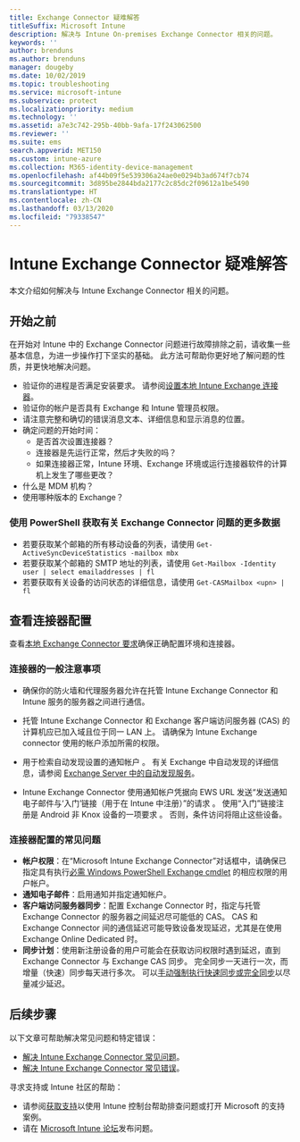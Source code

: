 ```yaml
---
title: Exchange Connector 疑难解答
titleSuffix: Microsoft Intune
description: 解决与 Intune On-premises Exchange Connector 相关的问题。
keywords: ''
author: brenduns
ms.author: brenduns
manager: dougeby
ms.date: 10/02/2019
ms.topic: troubleshooting
ms.service: microsoft-intune
ms.subservice: protect
ms.localizationpriority: medium
ms.technology: ''
ms.assetid: a7e3c742-295b-40bb-9afa-17f243062500
ms.reviewer: ''
ms.suite: ems
search.appverid: MET150
ms.custom: intune-azure
ms.collection: M365-identity-device-management
ms.openlocfilehash: af44b09f5e539306a24ae0e0294b3ad674f7cb74
ms.sourcegitcommit: 3d895be2844bda2177c2c85dc2f09612a1be5490
ms.translationtype: HT
ms.contentlocale: zh-CN
ms.lasthandoff: 03/13/2020
ms.locfileid: "79338547"
---
```

# <a name="troubleshoot-the-intune-exchange-connector"></a>Intune Exchange Connector 疑难解答

本文介绍如何解决与 Intune Exchange Connector 相关的问题。

## <a name="before-you-start"></a>开始之前

在开始对 Intune 中的 Exchange Connector 问题进行故障排除之前，请收集一些基本信息，为进一步操作打下坚实的基础。 此方法可帮助你更好地了解问题的性质，并更快地解决问题。

- 验证你的进程是否满足安装要求。 请参阅[设置本地 Intune Exchange 连接器](exchange-connector-install.md)。
- 验证你的帐户是否具有 Exchange 和 Intune 管理员权限。
- 请注意完整和确切的错误消息文本、详细信息和显示消息的位置。
- 确定问题的开始时间： 
  - 是否首次设置连接器？ 
  - 连接器是先运行正常，然后才失败的吗？
  - 如果连接器正常，Intune 环境、Exchange 环境或运行连接器软件的计算机上发生了哪些更改？
- 什么是 MDM 机构？
- 使用哪种版本的 Exchange？

### <a name="use-powershell-to-get-more-data-on-exchange-connector-issues"></a>使用 PowerShell 获取有关 Exchange Connector 问题的更多数据

- 若要获取某个邮箱的所有移动设备的列表，请使用 `Get-ActiveSyncDeviceStatistics -mailbox mbx`
- 若要获取某个邮箱的 SMTP 地址的列表，请使用 `Get-Mailbox -Identity user | select emailaddresses | fl`
- 若要获取有关设备的访问状态的详细信息，请使用 `Get-CASMailbox <upn> | fl`

## <a name="review-the-connector-configuration"></a>查看连接器配置

查看[本地 Exchange Connector 要求](exchange-connector-install.md#intune-exchange-connector-requirements)确保正确配置环境和连接器。 

### <a name="general-considerations-for-the-connector"></a>连接器的一般注意事项

- 确保你的防火墙和代理服务器允许在托管 Intune Exchange Connector 和 Intune 服务的服务器之间进行通信。

- 托管 Intune Exchange Connector 和 Exchange 客户端访问服务器 (CAS) 的计算机应已加入域且位于同一 LAN 上。 请确保为 Intune Exchange connector 使用的帐户添加所需的权限。

- 用于检索自动发现设置的通知帐户  。 有关 Exchange 中自动发现的详细信息，请参阅 [Exchange Server 中的自动发现服务](https://docs.microsoft.com/exchange/architecture/client-access/autodiscover?view=exchserver-2016)。

- Intune Exchange Connector 使用通知帐户凭据向 EWS URL 发送“发送通知电子邮件与‘入门’链接（用于在 Intune 中注册）”的请求  。 使用“入门”链接注册是 Android 非 Knox 设备的一项要求  。 否则，条件访问将阻止这些设备。

### <a name="common-issues-for-connector-configurations"></a>连接器配置的常见问题

- **帐户权限**：在“Microsoft Intune Exchange Connector”对话框中，请确保已指定具有执行[必需 Windows PowerShell Exchange cmdlet](exchange-connector-install.md#exchange-cmdlet-requirements) 的相应权限的用户帐户。
- **通知电子邮件**：启用通知并指定通知帐户。
- **客户端访问服务器同步**：配置 Exchange Connector 时，指定与托管 Exchange Connector 的服务器之间延迟尽可能低的 CAS。 CAS 和 Exchange Connector 间的通信延迟可能导致设备发现延迟，尤其是在使用 Exchange Online Dedicated 时。
- **同步计划**：使用新注册设备的用户可能会在获取访问权限时遇到延迟，直到 Exchange Connector 与 Exchange CAS 同步。 完全同步一天进行一次，而增量（快速）同步每天进行多次。 可以[手动强制执行快速同步或完全同步](exchange-connector-install.md#manually-force-a-quick-sync-or-full-sync)以尽量减少延迟。

## <a name="next-steps"></a>后续步骤
以下文章可帮助解决常见问题和特定错误：

- [解决 Intune Exchange Connector 常见问题](troubleshoot-exchange-connector-common-problems.md)。
- [解决 Intune Exchange Connector 常见错误](troubleshoot-exchange-connector-common-errors.md)。

寻求支持或 Intune 社区的帮助：

- 请参阅[获取支持](../fundamentals/get-support.md)以使用 Intune 控制台帮助排查问题或打开 Microsoft 的支持案例。 
- 请在 [Microsoft Intune 论坛](https://social.technet.microsoft.com/Forums/en-US/home?forum=microsoftintuneprod)发布问题。  
